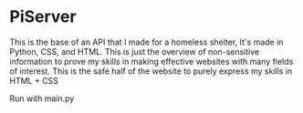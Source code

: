# PiServer
This is the base of an API that I made for a homeless shelter, It's made in Python, CSS, and HTML. 
This is just the overview of non-sensitive information to prove my skills in making effective websites with many fields of interest.
This is the safe half of the website to purely express my skills in HTML + CSS

Run with main.py
